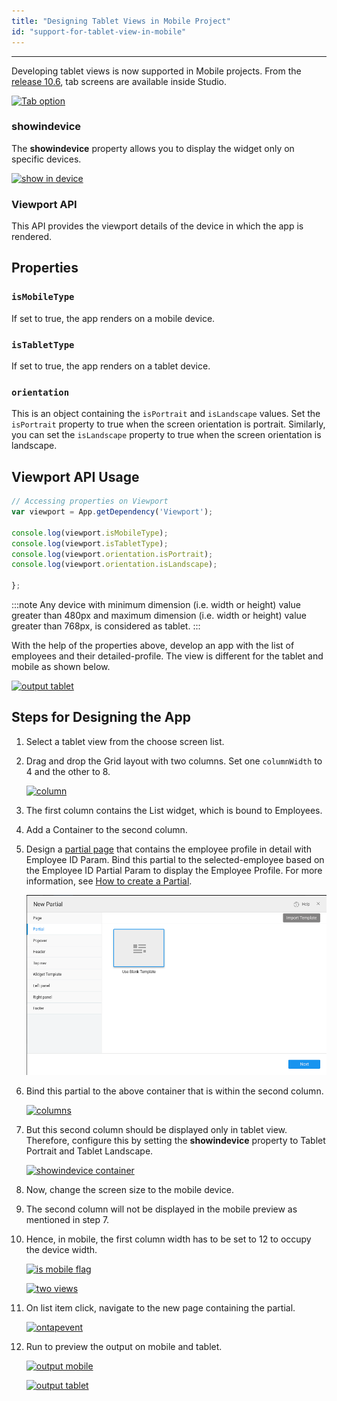 ```yaml
---
title: "Designing Tablet Views in Mobile Project"
id: "support-for-tablet-view-in-mobile"
---
```

---

Developing tablet views is now supported in Mobile projects. From the [release 10.6](/learn/wavemaker-release-notes/v10-6-0), tab screens are available inside Studio.

[![Tab option](/learn/assets/TabOptions.png)](/learn/assets/TabOptions.png)

### showindevice

The **showindevice** property allows you to display the widget only on specific devices.

[![show in device](/learn/assets/showindeviceOptions.png)](/learn/assets/showindeviceOptions.png)

### Viewport API

This API provides the viewport details of the device in which the app is rendered.

## Properties

### `isMobileType`

If set to true, the app renders on a mobile device.

### `isTabletType`

If set to true, the app renders on a tablet device.

### `orientation`

This is an object containing the `isPortrait` and `isLandscape` values. Set the `isPortrait` property to true when the screen orientation is portrait. Similarly, you can set the `isLandscape` property to true when the screen orientation is landscape.

## Viewport API Usage

```js
// Accessing properties on Viewport 
var viewport = App.getDependency('Viewport');

console.log(viewport.isMobileType);
console.log(viewport.isTabletType);
console.log(viewport.orientation.isPortrait);
console.log(viewport.orientation.isLandscape);

};
```

:::note
Any device with minimum dimension (i.e. width or height) value greater than 480px and maximum dimension (i.e. width or height) value greater than 768px, is considered as tablet.
:::

With the help of the properties above, develop an app with the list of employees and their detailed-profile. The view is different for the tablet and mobile as shown below.

[![output tablet](/learn/assets/outputTabletMobileView.png)](/learn/assets/outputTabletMobileView.png)

## Steps for Designing the App

1. Select a tablet view from the choose screen list.
2. Drag and drop the Grid layout with two columns. Set one `columnWidth` to 4 and the other to 8.

    [![column](/learn/assets/column-width.png)](/learn/assets/column-width.png)

3. The first column contains the List widget, which is bound to Employees.
4. Add a Container to the second column.
5. Design a [partial page](learn/app-development/ui-design/page-concepts/partial-pages) that contains the employee profile in detail with Employee ID Param. Bind this partial to the selected-employee based on the Employee ID Partial Param to display the Employee Profile. For more information, see [How to create a Partial](/learn/how-tos/how-to-configure-row-expansion-in-a-data-table#creating-a-partial).

    ![profile partial](/learn/assets/partial_page_step1.png)

6. Bind this partial to the above container that is within the second column.

    [![columns](/learn/assets/col1col2.png)](/learn/assets/col1col2.png)

7. But this second column should be displayed only in tablet view. Therefore, configure this by setting the **showindevice** property to Tablet Portrait and Tablet Landscape.

    [![showindevice container](/learn/assets/showindevice_container.png)](/learn/assets/showindevice_container.png)

8. Now, change the screen size to the mobile device.

9. The second column will not be displayed in the mobile preview as mentioned in step 7.
10. Hence, in mobile, the first column width has to be set to 12 to occupy the device width.

    [![is mobile flag](/learn/assets/isMobileFlag.png)](/learn/assets/isMobileFlag.png)  

    [![two views](/learn/assets/twoviews-mobile.png)](/learn/assets/twoviews-mobile.png)

11. On list item click, navigate to the new page containing the partial.

    [![ontapevent](/learn/assets/onTapEvntonList.png)](/learn/assets/onTapEvntonList.png)

12. Run to preview the output on mobile and tablet.

    [![output mobile](/learn/assets/output_mobile.png)](/learn/assets/output_mobile.png)

    [![output tablet](/learn/assets/output_tablet.png)](/learn/assets/output_tablet.png)
